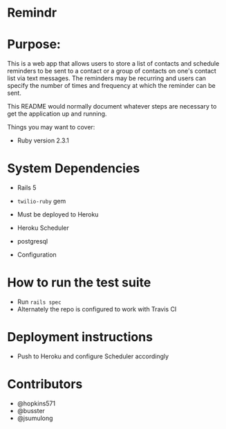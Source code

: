 # Remindr

# Purpose:
This is a web app that allows users to store a list of contacts and schedule reminders to be sent to a contact or a group of contacts on one's contact list via text messages. The reminders may be recurring and users can specify the number of times and frequency at which the reminder can be sent.

This README would normally document whatever steps are necessary to get the
application up and running.

Things you may want to cover:

* Ruby version 2.3.1

# System Dependencies

* Rails 5
* `twilio-ruby` gem
* Must be deployed to Heroku
* Heroku Scheduler
* postgresql

* Configuration

# How to run the test suite

* Run `rails spec`
* Alternately the repo is configured to work with Travis CI

# Deployment instructions

* Push to Heroku and configure Scheduler accordingly

# Contributors

* @hopkins571
* @busster
* @jsumulong

